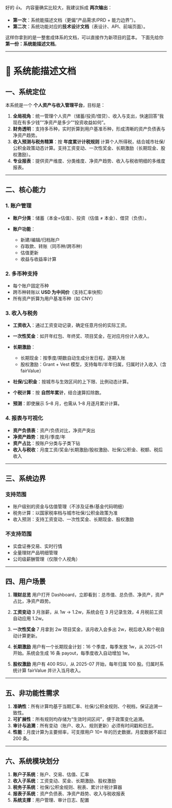 好的 👍。
内容量确实比较大，我建议拆成 **两次输出**：

- **第一次**：系统能描述文档（更偏“产品需求/PRD + 能力边界”）。
- **第二次**：系统功能对应的**技术设计文档**（表设计、API、前端页面）。

这样你拿到的是一整套成体系的文档，可以直接作为新项目的蓝本。
下面先给你 **第一份：系统能描述文档**。

---

# 📘 系统能描述文档

## 一、系统定位

本系统是一个 **个人资产与收入管理平台**，目标是：

1. **全局视角**：统一管理个人资产（储蓄/投资/借贷）、收入与支出，快速回答“我现在有多少钱”“净资产是多少”“投资收益如何”。
2. **财务透明**：支持多币种，实时折算到用户基准币种，形成清晰的资产负债表与净资产趋势。
3. **收入预测与税务精算**：按 **年度累计计税规则** 计算个人所得税，结合城市社保/公积金政策动态计算。支持工资变动、一次性奖金、长期激励（长期现金、股权激励）。
4. **专业报表**：提供资产维度、分类维度、净资产趋势、收入与税收明细的多维度报表。

---

## 二、核心能力

### 1. 账户管理

- **账户分类**：储蓄（本金=估值）、投资（估值 ≠ 本金）、借贷（负债）。
- **账户功能**：

  - 新建/编辑/归档账户
  - 存取款、转账（同币种/跨币种）
  - 估值更新
  - 收益与收益率计算

### 2. 多币种支持

- 每个账户固定币种
- 跨币种转账以 **USD 为中间价**（支持汇率快照）
- 所有资产折算为用户基准币种（如 CNY）

### 3. 收入与税务

- **工资收入**：通过工资变动记录，确定任意月份的实际工资。
- **一次性奖金**：如开年红包、年终奖、项目奖金，在对应月份计入收入。
- **长期激励**：

  - 长期现金：按季度/期数自动生成分发日程，逐期入账
  - 股权激励：Grant + Vest 模型，支持每年/半年归属，归属时计入收入（含 fairValue）

- **社保/公积金**：按城市与生效区间的上下限、比例动态计算。
- **个税计算**：按 **自然年累计**，结合速算扣除数。
- **预测**：即使展示 5–8 月，也需从 1–8 月逐月累计计算。

### 4. 报表与可视化

- **资产负债表**：资产/负债对比，净资产突出
- **净资产趋势**：按月/季度/年
- **资产占比**：按账户分类与子类下钻
- **收入与税收**：月度工资/奖金/长期激励/股权激励、社保/公积金、税额、税后收入

---

## 三、系统边界

### 支持范围

- 账户级别的资金与估值管理（不涉及证券/基金代码明细）
- 税务计算：以国家税率档与城市社保/公积金政策为准
- 收入预测：支持工资变动、一次性奖金、长期现金、股权激励

### 不支持范围

- 实盘证券交易、实时行情
- 全量理财产品明细管理
- 公司级薪酬管理（仅限个人视角）

---

## 四、用户场景

1. **理财总览**
   用户打开 Dashboard，立即看到：总市值、总负债、净资产，资产占比，净资产趋势。

2. **工资变动**
   3 月涨薪，从 1w → 1.2w，系统会在 3 月记录生效，4 月税前工资自动应用 1.2w。

3. **一次性奖金**
   7 月拿到 2w 项目奖金，该月收入会多出 2w，税后收入和个税自动计算更新。

4. **长期激励**
   用户有一个长期现金计划：16 个季度，每季发放 1w，从 2025-01 开始。系统会生成 16 条 payout，每季度收入自动增加 1w。

5. **股权激励**
   用户有 400 RSU，从 2025-07 开始，每年归属 100 股。归属时系统计算 fairValue 并计入当月收入。

---

## 五、非功能性需求

1. **准确性**：所有计算均基于当期汇率、社保/公积金规则、个税档，保证追溯一致性。
2. **可扩展性**：所有规则均存储为“生效时间区间”，便于政策变化追溯。
3. **审计与追溯**：所有变动（账户、收入、规则更新）必须有时间戳和日志。
4. **性能**：月度计算为主要频率，可支撑用户 10+ 年的历史数据，月度数据不超过 200 条。

---

## 六、系统模块划分

1. **账户子系统**：账户、交易、估值、汇率
2. **收入子系统**：工资变动、奖金、长期激励、股权激励
3. **税务子系统**：社保/公积金规则、税表、累计计税计算器
4. **报表子系统**：资产负债表、净资产趋势、收入与税收报表
5. **系统支撑**：用户管理、审计日志、配置
